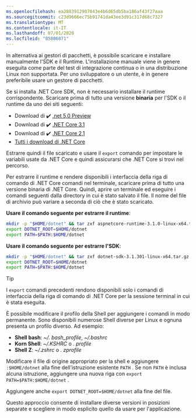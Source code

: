 ```yaml
---
ms.openlocfilehash: ea2883912907843e4b6d65db5ba186af43f27aaa
ms.sourcegitcommit: c23d9666ec75b91741da43ee3d91c317d68c7327
ms.translationtype: MT
ms.contentlocale: it-IT
ms.lasthandoff: 07/01/2020
ms.locfileid: "85806071"
---
```


<!-- Note, this content is copied in ../macos.md. Any fixes should be applied there too, though content may be different -->

In alternativa ai gestori di pacchetti, è possibile scaricare e installare manualmente l'SDK e il Runtime. L'installazione manuale viene in genere eseguita come parte del test di integrazione continua o in una distribuzione Linux non supportata. Per uno sviluppatore o un utente, è in genere preferibile usare un gestore di pacchetti.

Se si installa .NET Core SDK, non è necessario installare il runtime corrispondente. Scaricare prima di tutto una versione **binaria** per l'SDK o il runtime da uno dei siti seguenti:

- Download di ✔️ [.net 5,0 Preview](https://dotnet.microsoft.com/download/dotnet/5.0)
- Download di ✔️ [.NET Core 3,1](https://dotnet.microsoft.com/download/dotnet-core/3.1)
- Download di ✔️ [.NET Core 2,1](https://dotnet.microsoft.com/download/dotnet-core/2.1)
- [Tutti i download di .NET Core](https://dotnet.microsoft.com/download/dotnet-core)

Estrarre quindi il file scaricato e usare il `export` comando per impostare le variabili usate da .NET Core e quindi assicurarsi che .NET Core si trovi nel percorso.

Per estrarre il runtime e rendere disponibili i interfaccia della riga di comando di .NET Core comandi nel terminale, scaricare prima di tutto una versione binaria di .NET Core. Quindi, aprire un terminale ed eseguire i comandi seguenti dalla directory in cui è stato salvato il file. Il nome del file di archivio può variare a seconda di ciò che è stato scaricato.

**Usare il comando seguente per estrarre il runtime**:

```bash
mkdir -p "$HOME/dotnet" && tar zxf aspnetcore-runtime-3.1.0-linux-x64.tar.gz -C "$HOME/dotnet"
export DOTNET_ROOT=$HOME/dotnet
export PATH=$PATH:$HOME/dotnet
```

**Usare il comando seguente per estrarre l'SDK**:

```bash
mkdir -p "$HOME/dotnet" && tar zxf dotnet-sdk-3.1.301-linux-x64.tar.gz -C "$HOME/dotnet"
export DOTNET_ROOT=$HOME/dotnet
export PATH=$PATH:$HOME/dotnet
```

> [!TIP]
> I `export` comandi precedenti rendono disponibili solo i comandi di interfaccia della riga di comando di .NET Core per la sessione terminal in cui è stata eseguita.
>
> È possibile modificare il profilo della Shell per aggiungere i comandi in modo permanente. Sono disponibili numerose Shell diverse per Linux e ognuna presenta un profilo diverso. Ad esempio:
>
> - **Shell bash**: *~/. bash_profile*, *~/.bashrc*
> - **Korn Shell**: *~/.KSHRC* o *. profile*
> - **Shell Z**: *~/.zshrc* o *. zprofile*
>
> Modificare il file di origine appropriato per la shell e aggiungere `:$HOME/dotnet` alla fine dell'istruzione esistente `PATH` . Se non `PATH` è inclusa alcuna istruzione, aggiungere una nuova riga con `export PATH=$PATH:$HOME/dotnet` .
>
> Aggiungere anche `export DOTNET_ROOT=$HOME/dotnet` alla fine del file.

Questo approccio consente di installare diverse versioni in posizioni separate e scegliere in modo esplicito quello da usare per l'applicazione.
